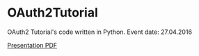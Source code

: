 # OAuth2Tutorial
OAuth2 Tutorial's code written in Python. Event date: 27.04.2016

[Presentation PDF](Python-3.Ders.pdf)